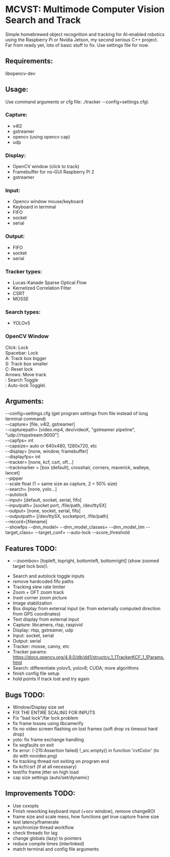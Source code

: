 # MCVST: Multimode Computer Vision Search and Track
Simple homebrewed object recognition and tracking for AI-enabled robotics using the Raspberry Pi or Nvidia Jetson, my second serious C++ project. \
Far from ready yet, lots of basic stuff to fix. Use settings file for now.

## Requirements:
libopencv-dev

## Usage:
Use command arguments or cfg file: ./tracker --config=settings.cfg\

### Capture:
* v4l2 
* gstreamer
* opencv (using opencv cap)
* udp

### Display:
* OpenCV window (click to track)
* Framebuffer for no-GUI Raspberry Pi 2
* gstreamer

### Input:
* Opencv window mouse/keyboard
* Keyboard in terminal
* FIFO
* socket
* serial

### Output:
* FIFO
* socket
* serial

### Tracker types:
* Lucas-Kanade Sparse Optical Flow
* Kernelized Correlation Filter
* CSRT
* MOSSE

### Search types:
* YOLOv5

### OpenCV Window
Click: Lock\
Spacebar: Lock\
A: Track box bigger\
S: Track box smaller\
C: Reset lock\
Arrows: Move track\
 : Search Toggle\
 : Auto-lock Toggle\

## Arguments:
--config=settings.cfg (get program settings from file instead of long terminal command)\
--capture= [file, v4l2, gstreamer]\
--capturepath= [video.mp4, dev/videoX, "gstreamer pipeline", "udp://rtspstream:9000"]\
--capfps= int\
--capsize= auto or 640x480, 1280x720, etc\
--display= [none, window, framebuffer]\
--displayfps= int\
--tracker= [none, kcf, csrt, oft...]\
--trackmarker = [box (default), crosshair, corners, maverick, walleye, lancet]\
--pipper\
--scale float (1 = same size as capture, 2 = 50% size)\
--search= [none, yolo...]\
--autolock\
--input= [default, socket, serial, fifo]\
--inputpath= [socket port, /file/path, /dev/ttySX]\
--output= [none, socket, serial, fifo]\
--outputpath= [/dev/ttySX, socketport, /file/path]\
--record=[filename]\
--showfps
--dnn_model=
--dnn_model_classes=
--dnn_model_tim
--target_class=
--target_conf=
--auto-lock
--score_threshold

## Features TODO:
* --zoombox= [topleft, topright, bottomleft, bottomright] (show zoomed target lock box)\
- Search and autolock toggle inputs
- remove hardcoded fifo paths
- Tracking slew rate limiter
- Zoom + OFT zoom track
- Inset corner zoom picture
- Image stabilization
- Box display from external input (ie: from externally computed direction from GPS coordinates)
- Text display from external input 
- Capture: libcamera, rtsp, raspivid
- Display: rtsp, gstreamer, udp
- Input: socket, serial
- Output: serial
- Tracker: mosse, canny, etc
- Tracker params: https://docs.opencv.org/4.9.0/db/dd1/structcv_1_1TrackerKCF_1_1Params.html
- Search: differentiate yolov5, yolov8; CUDA; more algorithms
- finish config file setup
- hold points if track lost and try again

## Bugs TODO:
- Window/Display size set
- FIX THE ENTIRE SCALING FOR INPUTS
- Fix "bad lock"/far lock problem
- fix frame losses using libcamerify
- fix no video screen flashing on lost frames (soft drop vs timeout hard drop)
- yolo:
    fix frame exchange handling
- fix segfaults on exit
- fix error: (-215:Assertion failed) !_src.empty() in function 'cvtColor' (to do with novideo.png)
- fix tracking thread not exiting on program end
- fix kcf/csrt (if at all necessary)
- test/fix frame jitter on high load
- cap size settings (auto/set/dynamic)

## Improvements TODO:
- Use cxxopts
- Finish reworking keyboard input (+ocv window), remove changeROI
- frame size and scale mess, how functions get true capture frame size
- test latency/framerate
- synchronize thread workflow
- check threads for lag
- change globals (lazy) to pointers
- reduce compile times (interlinked)
- match terminal and config file arguments

